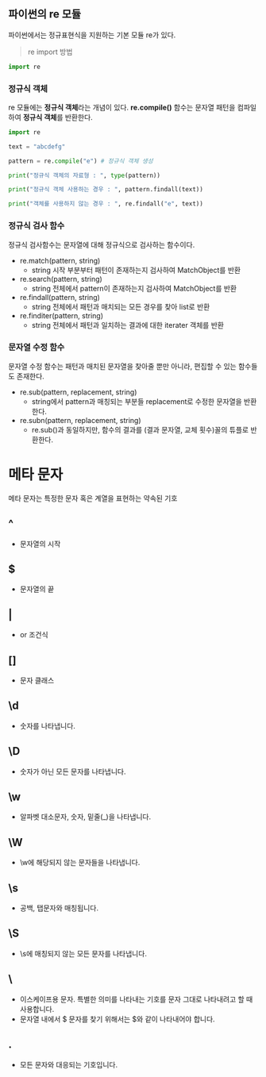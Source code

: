 ## 파이썬의 re 모듈

파이썬에서는 정규표현식을 지원하는 기본 모듈 re가 있다.

>re import 방법

```python
import re
```

### 정규식 객체
re 모듈에는 **정규식 객체**라는 개념이 있다.
**re.compile()** 함수는 문자열 패턴을 컴파일하여 **정규식 객체**를 반환한다.

```python
import re

text = "abcdefg"

pattern = re.compile("e") # 정규식 객체 생성

print("정규식 객체의 자료형 : ", type(pattern))

print("정규식 객체 사용하는 경우 : ", pattern.findall(text))

print("객체를 사용하지 않는 경우 : ", re.findall("e", text))
```

### 정규식 검사 함수

정규식 검사함수는 문자열에 대해 정규식으로 검사하는 함수이다.

- re.match(pattern, string)
  - string 시작 부분부터 패턴이 존재하는지 검사하여 MatchObject를 반환
- re.search(pattern, string)
  - string 전체에서 pattern이 존재하는지 검사하여 MatchObject를 반환
- re.findall(pattern, string)
  - string 전체에서 패턴과 매치되는 모든 경우를  찾아 list로 반환
- re.finditer(pattern, string)
  - string 전체에서 패턴과 일치하는 결과에 대한 iterater 객체를 반환


### 문자열 수정 함수

문자열 수정 함수는 패턴과 매치된 문자열을 찾아줄 뿐만 아니라, 편집할 수 있는 함수들도 존재한다.

- re.sub(pattern, replacement, string)
  - string에서 pattern과 매칭되는 부분들 replacement로 수정한 문자열을 반환한다.
- re.subn(pattern, replacement, string)
  -  re.sub()과 동일하지만, 함수의 결과를 (결과 문자열, 교체 횟수)꼴의 튜플로 반환한다.

# 메타 문자

메타 문자는 특정한 문자 혹은 계열을 표현하는 약속된 기호

## ^
- 문자열의 시작

## $
- 문자열의 끝

## | 
- or 조건식

## []
- 문자 클래스

## \d
- 숫자를 나타냅니다.

## \D
- 숫자가 아닌 모든 문자를 나타냅니다.

## \w
- 알파벳 대소문자, 숫자, 밑줄(_)을 나타냅니다.

## \W
- \w에 해당되지 않는 문자들을 나타냅니다.

## \s
- 공백, 탭문자와 매칭됩니다.

## \S
- \s에 매칭되지 않는 모든 문자를 나타냅니다.

## \
- 이스케이프용 문자. 특별한 의미를 나타내는 기호를 문자 그대로 나타내려고 할 때 사용합니다.
- 문자열 내에서 $ 문자를 찾기 위해서는 \$와 같이 나타내어야 합니다.

## .
- 모든 문자와 대응되는 기호입니다.

